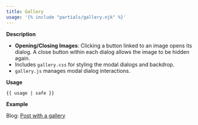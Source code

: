 ```yaml
---
title: Gallery
usage: '{% include "partials/gallery.njk" %}'
---
```


**Description**

- **Opening/Closing Images**: Clicking a button linked to an image opens its dialog. A close button within each dialog allows the image to be hidden again.
- Includes `gallery.css` for styling the modal dialogs and backdrop.
- `gallery.js` manages modal dialog interactions.

**Usage**

```
{{ usage | safe }}
```

**Example**

Blog: [Post with a gallery](/blog/post-with-a-gallery/)